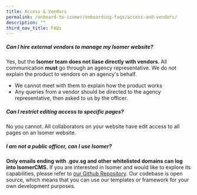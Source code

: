 ```yaml
---
title: Access & Vendors
permalink: /onboard-to-isomer/onboarding-faqs/access-and-vendors/
description: ""
third_nav_title: FAQs
---
```

##### Can I hire external vendors to manage my Isomer website?

Yes, but the **Isomer team does not liase directly with vendors**. All communication **must** go through an agency representative. We do not  explain the product to vendors on an agency's behalf.

- We cannot meet with them to explain how the product works
- Any queries from a vendor should be directed to the agency representative, then asked to us by the officer.


##### Can I restrict editing access to specific pages?
No you cannot. All collaborators on your website have edit access to all pages on an Isomer website.

##### I am not a public officer, can I use Isomer?

**Only emails ending with .gov.sg and other whitelisted domains can log into IsomerCMS.** If you are interested in Isomer and would like to explore its capabilities, please refer to [our Github Repository](https://github.com/isomerpages). Our codebase is open source, which means that you can use our templates or framework for your own development purposes.